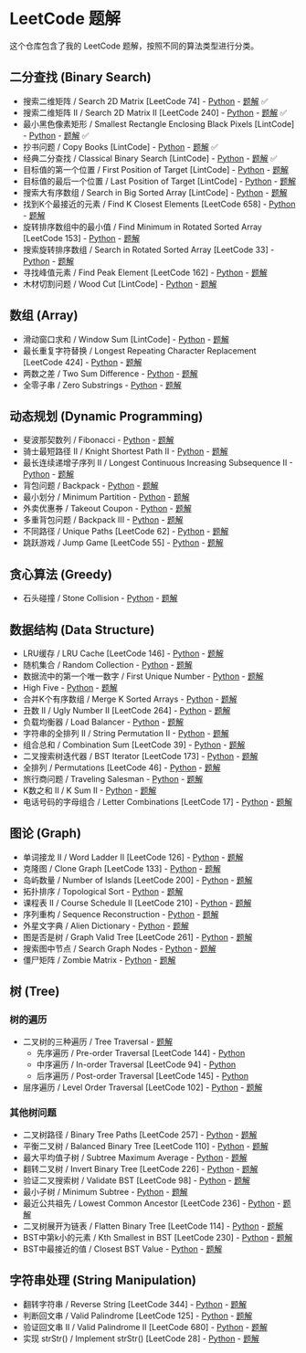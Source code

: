 # LeetCode 题解

这个仓库包含了我的 LeetCode 题解，按照不同的算法类型进行分类。

## 二分查找 (Binary Search)
- 搜索二维矩阵 / Search 2D Matrix [LeetCode 74] - [Python](binary_search/search_2d_matrix/search_2d_matrix.py) - [题解](binary_search/search_2d_matrix/search_2d_matrix.md) ✅
- 搜索二维矩阵 II / Search 2D Matrix II [LeetCode 240] - [Python](binary_search/search_2d_matrix_ii/search_2d_matrix_ii.py) - [题解](binary_search/search_2d_matrix_ii/search_2d_matrix_ii.md) ✅
- 最小黑色像素矩形 / Smallest Rectangle Enclosing Black Pixels [LintCode] - [Python](binary_search/smallest_rectangle/smallest_rectangle.py) - [题解](binary_search/smallest_rectangle/smallest_rectangle.md) ✅
- 抄书问题 / Copy Books [LintCode] - [Python](binary_search/copy_books/copy_books.py) - [题解](binary_search/copy_books/copy_books.md) ✅
- 经典二分查找 / Classical Binary Search [LintCode] - [Python](binary_search/classical_binary_search/classical_binary_search.py) - [题解](binary_search/classical_binary_search/classical_binary_search.md) ✅
- 目标值的第一个位置 / First Position of Target [LintCode] - [Python](binary_search/first_position/first_position.py) - [题解](binary_search/first_position/first_position.md)
- 目标值的最后一个位置 / Last Position of Target [LintCode] - [Python](binary_search/last_position/last_position.py) - [题解](binary_search/last_position/last_position.md)
- 搜索大有序数组 / Search in Big Sorted Array [LintCode] - [Python](binary_search/search_big_sorted_array/search_big_sorted_array.py) - [题解](binary_search/search_big_sorted_array/search_big_sorted_array.md)
- 找到K个最接近的元素 / Find K Closest Elements [LeetCode 658] - [Python](binary_search/k_closest_elements/k_closest_elements.py) - [题解](binary_search/k_closest_elements/k_closest_elements.md)
- 旋转排序数组中的最小值 / Find Minimum in Rotated Sorted Array [LeetCode 153] - [Python](binary_search/find_minimum_rotated/find_minimum_rotated.py) - [题解](binary_search/find_minimum_rotated/find_minimum_rotated.md)
- 搜索旋转排序数组 / Search in Rotated Sorted Array [LeetCode 33] - [Python](binary_search/search_rotated/search_rotated.py) - [题解](binary_search/search_rotated/search_rotated.md)
- 寻找峰值元素 / Find Peak Element [LeetCode 162] - [Python](binary_search/find_peak_element/find_peak_element.py) - [题解](binary_search/find_peak_element/find_peak_element.md)
- 木材切割问题 / Wood Cut [LintCode] - [Python](binary_search/wood_cut/wood_cut.py) - [题解](binary_search/wood_cut/wood_cut.md)

## 数组 (Array)
- 滑动窗口求和 / Window Sum [LintCode] - [Python](array/window_sum/window_sum.py) - [题解](array/window_sum/window_sum.md)
- 最长重复字符替换 / Longest Repeating Character Replacement [LeetCode 424] - [Python](array/longest_repeating_character/longest_repeating_character.py) - [题解](array/longest_repeating_character/longest_repeating_character.md)
- 两数之差 / Two Sum Difference - [Python](array/two_sum_difference/two_sum_difference.py) - [题解](array/two_sum_difference/two_sum_difference.md)
- 全零子串 / Zero Substrings - [Python](string_processing/zero_substrings/zero_substrings.py) - [题解](string_processing/zero_substrings/zero_substrings.md)

## 动态规划 (Dynamic Programming)
- 斐波那契数列 / Fibonacci - [Python](math/fibonacci/fibonacci.py) - [题解](math/fibonacci/fibonacci.md)
- 骑士最短路径 II / Knight Shortest Path II - [Python](dynamic_programming/knight_shortest_path_ii/knight_shortest_path_ii.py) - [题解](dynamic_programming/knight_shortest_path_ii/knight_shortest_path_ii.md)
- 最长连续递增子序列 II / Longest Continuous Increasing Subsequence II - [Python](dynamic_programming/longest_continuous_increasing_subsequence_ii/longest_continuous_increasing_subsequence_ii.py) - [题解](dynamic_programming/longest_continuous_increasing_subsequence_ii/longest_continuous_increasing_subsequence_ii.md)
- 背包问题 / Backpack - [Python](dynamic_programming/backpack/backpack.py) - [题解](dynamic_programming/backpack/backpack.md)
- 最小划分 / Minimum Partition - [Python](dynamic_programming/minimum_partition/minimum_partition.py) - [题解](dynamic_programming/minimum_partition/minimum_partition.md)
- 外卖优惠券 / Takeout Coupon - [Python](dynamic_programming/takeout_coupon/takeout_coupon.py) - [题解](dynamic_programming/takeout_coupon/takeout_coupon.md)
- 多重背包问题 / Backpack III - [Python](dynamic_programming/backpack_iii/backpack_iii.py) - [题解](dynamic_programming/backpack_iii/backpack_iii.md)
- 不同路径 / Unique Paths [LeetCode 62] - [Python](dynamic_programming/unique_paths/unique_paths.py) - [题解](dynamic_programming/unique_paths/unique_paths.md)
- 跳跃游戏 / Jump Game [LeetCode 55] - [Python](dynamic_programming/jump_game/jump_game.py) - [题解](dynamic_programming/jump_game/jump_game.md)

## 贪心算法 (Greedy)
- 石头碰撞 / Stone Collision - [Python](greedy/stone_collision/stone_collision.py) - [题解](greedy/stone_collision/stone_collision.md)

## 数据结构 (Data Structure)
- LRU缓存 / LRU Cache [LeetCode 146] - [Python](data_structure/lru_cache/lru_cache.py) - [题解](data_structure/lru_cache/lru_cache.md)
- 随机集合 / Random Collection - [Python](data_structure/random_collection/random_collection.py) - [题解](data_structure/random_collection/random_collection.md)
- 数据流中的第一个唯一数字 / First Unique Number - [Python](data_structure/first_unique_number/first_unique_number.py) - [题解](data_structure/first_unique_number/first_unique_number.md)
- High Five - [Python](data_structure/high_five/high_five.py) - [题解](data_structure/high_five/high_five.md)
- 合并K个有序数组 / Merge K Sorted Arrays - [Python](data_structure/merge_k_sorted_arrays/merge_k_sorted_arrays.py) - [题解](data_structure/merge_k_sorted_arrays/merge_k_sorted_arrays.md)
- 丑数 II / Ugly Number II [LeetCode 264] - [Python](data_structure/ugly_number_ii/ugly_number_ii.py) - [题解](data_structure/ugly_number_ii/ugly_number_ii.md)
- 负载均衡器 / Load Balancer - [Python](data_structure/load_balancer/load_balancer.py) - [题解](data_structure/load_balancer/load_balancer.md)
- 字符串的全排列 II / String Permutation II - [Python](data_structure/string_permutation_ii/string_permutation_ii.py) - [题解](data_structure/string_permutation_ii/string_permutation_ii.md)
- 组合总和 / Combination Sum [LeetCode 39] - [Python](data_structure/combination_sum/combination_sum.py) - [题解](data_structure/combination_sum/combination_sum.md)
- 二叉搜索树迭代器 / BST Iterator [LeetCode 173] - [Python](data_structure/bst_iterator/bst_iterator.py) - [题解](data_structure/bst_iterator/bst_iterator.md)
- 全排列 / Permutations [LeetCode 46] - [Python](data_structure/permutations/permutations.py) - [题解](data_structure/permutations/permutations.md)
- 旅行商问题 / Traveling Salesman - [Python](data_structure/traveling_salesman/traveling_salesman.py) - [题解](data_structure/traveling_salesman/traveling_salesman.md)
- K数之和 II / K Sum II - [Python](data_structure/k_sum_ii/k_sum_ii.py) - [题解](data_structure/k_sum_ii/k_sum_ii.md)
- 电话号码的字母组合 / Letter Combinations [LeetCode 17] - [Python](data_structure/letter_combinations/letter_combinations.py) - [题解](data_structure/letter_combinations/letter_combinations.md)

## 图论 (Graph)
- 单词接龙 II / Word Ladder II [LeetCode 126] - [Python](graph_search/word_ladder_ii/word_ladder_ii.py) - [题解](graph_search/word_ladder_ii/word_ladder_ii.md)
- 克隆图 / Clone Graph [LeetCode 133] - [Python](graph/clone_graph/clone_graph.py) - [题解](graph/clone_graph/clone_graph.md)
- 岛屿数量 / Number of Islands [LeetCode 200] - [Python](graph/number_of_islands/number_of_islands.py) - [题解](graph/number_of_islands/number_of_islands.md)
- 拓扑排序 / Topological Sort - [Python](graph/topological_sort/topological_sort.py) - [题解](graph/topological_sort/topological_sort.md)
- 课程表 II / Course Schedule II [LeetCode 210] - [Python](graph/course_schedule_ii/course_schedule_ii.py) - [题解](graph/course_schedule_ii/course_schedule_ii.md)
- 序列重构 / Sequence Reconstruction - [Python](graph/sequence_reconstruction/sequence_reconstruction.py) - [题解](graph/sequence_reconstruction/sequence_reconstruction.md)
- 外星文字典 / Alien Dictionary - [Python](graph/alien_dictionary/alien_dictionary.py) - [题解](graph/alien_dictionary/alien_dictionary.md)
- 图是否是树 / Graph Valid Tree [LeetCode 261] - [Python](graph/graph_valid_tree/graph_valid_tree.py) - [题解](graph/graph_valid_tree/graph_valid_tree.md)
- 搜索图中节点 / Search Graph Nodes - [Python](graph/search_graph_nodes/search_graph_nodes.py) - [题解](graph/search_graph_nodes/search_graph_nodes.md)
- 僵尸矩阵 / Zombie Matrix - [Python](graph/zombie_matrix/zombie_matrix.py) - [题解](graph/zombie_matrix/zombie_matrix.md)

## 树 (Tree)
### 树的遍历
- 二叉树的三种遍历 / Tree Traversal - [题解](tree/tree_traversal/tree_traversal.md)
  - 先序遍历 / Pre-order Traversal [LeetCode 144] - [Python](tree/tree_traversal/preorder_traversal.py)
  - 中序遍历 / In-order Traversal [LeetCode 94] - [Python](tree/tree_traversal/inorder_traversal.py)
  - 后序遍历 / Post-order Traversal [LeetCode 145] - [Python](tree/tree_traversal/postorder_traversal.py)
- 层序遍历 / Level Order Traversal [LeetCode 102] - [Python](tree/level_order_traversal/level_order_traversal.py) - [题解](tree/level_order_traversal/level_order_traversal.md)

### 其他树问题
- 二叉树路径 / Binary Tree Paths [LeetCode 257] - [Python](tree/binary_tree_paths/binary_tree_paths.py) - [题解](tree/binary_tree_paths/binary_tree_paths.md)
- 平衡二叉树 / Balanced Binary Tree [LeetCode 110] - [Python](tree/balanced_binary_tree/balanced_binary_tree.py) - [题解](tree/balanced_binary_tree/balanced_binary_tree.md)
- 最大平均值子树 / Subtree Maximum Average - [Python](tree/subtree_maximum_average/subtree_maximum_average.py) - [题解](tree/subtree_maximum_average/subtree_maximum_average.md)
- 翻转二叉树 / Invert Binary Tree [LeetCode 226] - [Python](tree/invert_binary_tree/invert_binary_tree.py) - [题解](tree/invert_binary_tree/invert_binary_tree.md)
- 验证二叉搜索树 / Validate BST [LeetCode 98] - [Python](tree/validate_bst/validate_bst.py) - [题解](tree/validate_bst/validate_bst.md)
- 最小子树 / Minimum Subtree - [Python](tree/minimum_subtree/minimum_subtree.py) - [题解](tree/minimum_subtree/minimum_subtree.md)
- 最近公共祖先 / Lowest Common Ancestor [LeetCode 236] - [Python](tree/lowest_common_ancestor/lowest_common_ancestor.py) - [题解](tree/lowest_common_ancestor/lowest_common_ancestor.md)
- 二叉树展开为链表 / Flatten Binary Tree [LeetCode 114] - [Python](tree/flatten_binary_tree/flatten_binary_tree.py) - [题解](tree/flatten_binary_tree/flatten_binary_tree.md)
- BST中第k小的元素 / Kth Smallest in BST [LeetCode 230] - [Python](tree/kth_smallest_bst/kth_smallest_bst.py) - [题解](tree/kth_smallest_bst/kth_smallest_bst.md)
- BST中最接近的值 / Closest BST Value - [Python](tree/closest_bst_value/closest_bst_value.py) - [题解](tree/closest_bst_value/closest_bst_value.md)

## 字符串处理 (String Manipulation)
- 翻转字符串 / Reverse String [LeetCode 344] - [Python](string_manipulation/reverse_string/reverse_string.py) - [题解](string_manipulation/reverse_string/reverse_string.md)
- 判断回文串 / Valid Palindrome [LeetCode 125] - [Python](string_manipulation/palindrome/palindrome.py) - [题解](string_manipulation/palindrome/palindrome.md)
- 验证回文串 II / Valid Palindrome II [LeetCode 680] - [Python](string_manipulation/palindrome_ii/palindrome_ii.py) - [题解](string_manipulation/palindrome_ii/palindrome_ii.md)
- 实现 strStr() / Implement strStr() [LeetCode 28] - [Python](string_manipulation/str_str/str_str.py) - [题解](string_manipulation/str_str/str_str.md) 